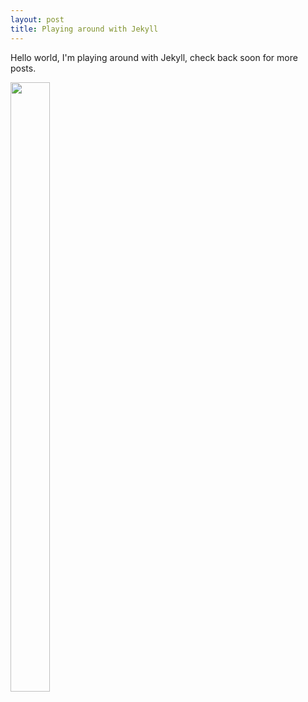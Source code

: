 ```yaml
---
layout: post
title: Playing around with Jekyll
---
```


Hello world, I'm playing around with Jekyll, check back soon for more posts.

<div style="width:50%;">
<img src="https://avatars2.githubusercontent.com/u/410243" style="width:50%; margin:0 auto; max-width:230px; height:auto;">
</div>
